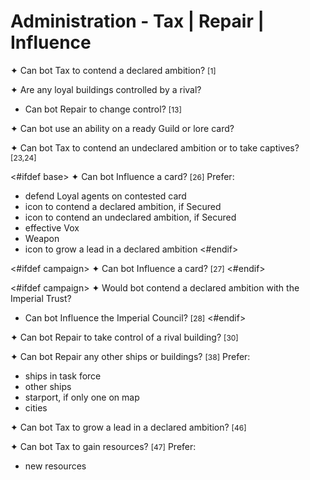 # Administration - Tax | Repair | Influence

✦ Can bot Tax to contend a declared ambition? <span style="font-size: 12px;">[1]</span>

✦ Are any loyal buildings controlled by a rival?

- Can bot Repair to change control? <span style="font-size: 12px;">[13]</span>

✦ Can bot use an ability on a ready Guild or lore card?

✦ Can bot Tax to contend an undeclared ambition or to take captives? <span style="font-size: 12px;">[23,24]</span>

<#ifdef base>
✦ Can bot Influence a card? <span style="font-size: 12px;">[26]</span> Prefer:

- defend Loyal agents on contested card
- icon to contend a declared ambition, if Secured
- icon to contend an undeclared ambition, if Secured
- effective Vox
- Weapon
- icon to grow a lead in a declared ambition
<#endif>

<#ifdef campaign>
✦ Can bot Influence a card? <span style="font-size: 12px;">[27]</span>
<#endif>

<#ifdef campaign>
✦ Would bot contend a declared ambition with the Imperial Trust?

- Can bot Influence the Imperial Council? <span style="font-size: 12px;">[28]</span>
<#endif>

✦ Can bot Repair to take control of a rival building? <span style="font-size: 12px;">[30]</span>

✦ Can bot Repair any other ships or buildings? <span style="font-size: 12px;">[38]</span> Prefer:

- ships in task force
- other ships
- starport, if only one on map
- cities

✦ Can bot Tax to grow a lead in a declared ambition? <span style="font-size: 12px;">[46]</span>

✦ Can bot Tax to gain resources? <span style="font-size: 12px;">[47]</span> Prefer:

- new resources

<div class="pagebreak"> </div>
